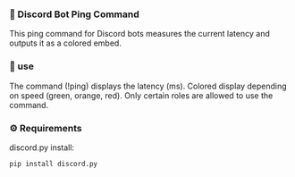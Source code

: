 ### 🏓 Discord Bot Ping Command
This ping command for Discord bots measures the current latency and outputs it as a colored embed.

### 📌 use
The command (!ping) displays the latency (ms).
Colored display depending on speed (green, orange, red).
Only certain roles are allowed to use the command.

### ⚙️ Requirements
discord.py install:
```sh
pip install discord.py
